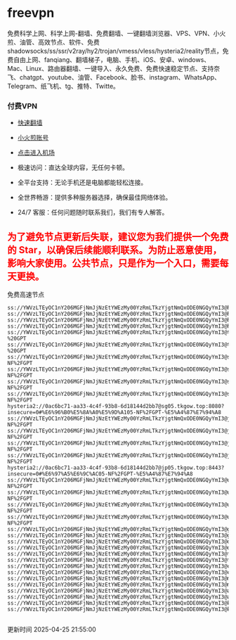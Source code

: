 # freevpn

免费科学上网、科学上网-翻墙、免费翻墙、一键翻墙浏览器、VPS、VPN、小火煎、油管、高效节点、软件、免费shadowsocks/ss/ssr/v2ray/hy2/trojan/vmess/vless/hysteria2/reality节点，免费自由上网、fanqiang、翻墙梯子，电脑、手机、iOS、安卓、windows、Mac、Linux、路由器翻墙、一键导入、永久免费、免费快速稳定节点、支持奈飞、chatgpt、youtube、油管、Facebook、脸书、instagram、WhatsApp、Telegram、纸飞机、tg、推特、Twitte。

### 付费VPN
* [快速翻墙](https://uhuio.top/) 

* [小火煎账号](https://free-clash.top/) 

* [点击进入机场](https://uhuio.top/) 

* 极速访问：直达全球内容，无任何卡顿。

* 全平台支持：无论手机还是电脑都能轻松连接。

* 全世界畅游：提供多种服务器选择，确保最佳网络体验。

* 24/7 客服：任何问题随时联系我们，我们有专人解答。

## <font color="red">为了避免节点更新后失联，建议您为我们提供一个免费的 Star，以确保后续能顺利联系。为防止恶意使用，影响大家使用。公共节点，只是作为一个入口，需要每天更换。</font>

免费高速节点

```ss://YWVzLTEyOC1nY206MGFjNmJjNzEtYWEzMy00YzRmLTkzYjgtNmQxODE0NGQyYmI3@hk01.jgrtoioceaw.help:50384#%E9%A6%99%E6%B8%AF01
ss://YWVzLTEyOC1nY206MGFjNmJjNzEtYWEzMy00YzRmLTkzYjgtNmQxODE0NGQyYmI3@hk02.jigreliewolf.click:17889#%E9%A6%99%E6%B8%AF02
ss://YWVzLTEyOC1nY206MGFjNmJjNzEtYWEzMy00YzRmLTkzYjgtNmQxODE0NGQyYmI3@hk03.jigreliewolf.click:10838#%E9%A6%99%E6%B8%AF03
ss://YWVzLTEyOC1nY206MGFjNmJjNzEtYWEzMy00YzRmLTkzYjgtNmQxODE0NGQyYmI3@hk04.jgrtoioceaw.help:29956#%E9%A6%99%E6%B8%AF04
ss://YWVzLTEyOC1nY206MGFjNmJjNzEtYWEzMy00YzRmLTkzYjgtNmQxODE0NGQyYmI3@hk05.ijgelrkasd.click:41284#%E9%A6%99%E6%B8%AF05
ss://YWVzLTEyOC1nY206MGFjNmJjNzEtYWEzMy00YzRmLTkzYjgtNmQxODE0NGQyYmI3@tw01.jigreliewolf.click:30995#%E5%8F%B0%E6%B9%BE01%20-%20GPT
ss://YWVzLTEyOC1nY206MGFjNmJjNzEtYWEzMy00YzRmLTkzYjgtNmQxODE0NGQyYmI3@tw02.ijgelrkasd.click:22610#%E5%8F%B0%E6%B9%BE02%20-%20GPT
ss://YWVzLTEyOC1nY206MGFjNmJjNzEtYWEzMy00YzRmLTkzYjgtNmQxODE0NGQyYmI3@sg01.jgrtoioceaw.help:55559#%E6%96%B0%E5%8A%A0%E5%9D%A101%20-NF%2FGPT
ss://YWVzLTEyOC1nY206MGFjNmJjNzEtYWEzMy00YzRmLTkzYjgtNmQxODE0NGQyYmI3@sg02.jigreliewolf.click:40574#%E6%96%B0%E5%8A%A0%E5%9D%A102%20-NF%2FGPT
ss://YWVzLTEyOC1nY206MGFjNmJjNzEtYWEzMy00YzRmLTkzYjgtNmQxODE0NGQyYmI3@sg03.ijgelrkasd.click:23716#%E6%96%B0%E5%8A%A0%E5%9D%A103%20-NF%2FGPT
ss://YWVzLTEyOC1nY206MGFjNmJjNzEtYWEzMy00YzRmLTkzYjgtNmQxODE0NGQyYmI3@sg04.jgrtoioceaw.help:17971#%E6%96%B0%E5%8A%A0%E5%9D%A104%20-NF%2FGPT
hysteria2://0ac6bc71-aa33-4c4f-93b8-6d18144d2bb7@sg05.tkgow.top:8080?insecure=0#%E6%96%B0%E5%8A%A0%E5%9D%A105-NF%2FGPT-%E5%A4%87%E7%94%A8
ss://YWVzLTEyOC1nY206MGFjNmJjNzEtYWEzMy00YzRmLTkzYjgtNmQxODE0NGQyYmI3@jp01.jgrtoioceaw.help:58645#%E6%97%A5%E6%9C%AC01%20-NF%2FGPT
ss://YWVzLTEyOC1nY206MGFjNmJjNzEtYWEzMy00YzRmLTkzYjgtNmQxODE0NGQyYmI3@jp02.jgrtoioceaw.help:47462#%E6%97%A5%E6%9C%AC02%20-NF%2FGPT
ss://YWVzLTEyOC1nY206MGFjNmJjNzEtYWEzMy00YzRmLTkzYjgtNmQxODE0NGQyYmI3@jp03.jigreliewolf.click:33414#%E6%97%A5%E6%9C%AC03%20-NF%2FGPT
ss://YWVzLTEyOC1nY206MGFjNmJjNzEtYWEzMy00YzRmLTkzYjgtNmQxODE0NGQyYmI3@jp04.ijgelrkasd.click:58223#%E6%97%A5%E6%9C%AC04%20-NF%2FGPT
hysteria2://0ac6bc71-aa33-4c4f-93b8-6d18144d2bb7@jp05.tkgow.top:8443?insecure=0#%E6%97%A5%E6%9C%AC05-NF%2FGPT-%E5%A4%87%E7%94%A8
ss://YWVzLTEyOC1nY206MGFjNmJjNzEtYWEzMy00YzRmLTkzYjgtNmQxODE0NGQyYmI3@us01.jgrtoioceaw.help:48129#%E7%BE%8E%E5%9B%BD01%20-NF%2FGPT
ss://YWVzLTEyOC1nY206MGFjNmJjNzEtYWEzMy00YzRmLTkzYjgtNmQxODE0NGQyYmI3@us02.jgrtoioceaw.help:44907#%E7%BE%8E%E5%9B%BD02%20-NF%2FGPT
ss://YWVzLTEyOC1nY206MGFjNmJjNzEtYWEzMy00YzRmLTkzYjgtNmQxODE0NGQyYmI3@us03.jigreliewolf.click:43330#%E7%BE%8E%E5%9B%BD03%20-NF%2FGPT
ss://YWVzLTEyOC1nY206MGFjNmJjNzEtYWEzMy00YzRmLTkzYjgtNmQxODE0NGQyYmI3@us04.ijgelrkasd.click:44130#%E7%BE%8E%E5%9B%BD04%20-NF%2FGPT
ss://YWVzLTEyOC1nY206MGFjNmJjNzEtYWEzMy00YzRmLTkzYjgtNmQxODE0NGQyYmI3@gb01.jgrtoioceaw.help:27765#%E8%8B%B1%E5%9B%BD01
ss://YWVzLTEyOC1nY206MGFjNmJjNzEtYWEzMy00YzRmLTkzYjgtNmQxODE0NGQyYmI3@gb02.jigreliewolf.click:52762#%E8%8B%B1%E5%9B%BD02
ss://YWVzLTEyOC1nY206MGFjNmJjNzEtYWEzMy00YzRmLTkzYjgtNmQxODE0NGQyYmI3@de01.jgrtoioceaw.help:20635#%E5%BE%B7%E5%9B%BD01
ss://YWVzLTEyOC1nY206MGFjNmJjNzEtYWEzMy00YzRmLTkzYjgtNmQxODE0NGQyYmI3@de02.jigreliewolf.click:52770#%E5%BE%B7%E5%9B%BD02
ss://YWVzLTEyOC1nY206MGFjNmJjNzEtYWEzMy00YzRmLTkzYjgtNmQxODE0NGQyYmI3@fr01.ijgelrkasd.click:32568#%E6%B3%95%E5%9B%BD01
ss://YWVzLTEyOC1nY206MGFjNmJjNzEtYWEzMy00YzRmLTkzYjgtNmQxODE0NGQyYmI3@fr02.jigreliewolf.click:45265#%E6%B3%95%E5%9B%BD02
ss://YWVzLTEyOC1nY206MGFjNmJjNzEtYWEzMy00YzRmLTkzYjgtNmQxODE0NGQyYmI3@ca01.jigreliewolf.click:30461#%E5%8A%A0%E6%8B%BF%E5%A4%A701
ss://YWVzLTEyOC1nY206MGFjNmJjNzEtYWEzMy00YzRmLTkzYjgtNmQxODE0NGQyYmI3@ca02.ijgelrkasd.click:24053#%E5%8A%A0%E6%8B%BF%E5%A4%A702
ss://YWVzLTEyOC1nY206MGFjNmJjNzEtYWEzMy00YzRmLTkzYjgtNmQxODE0NGQyYmI3@my01.jigreliewolf.click:52408#%E9%A9%AC%E6%9D%A5%E8%A5%BF%E4%BA%9A01
ss://YWVzLTEyOC1nY206MGFjNmJjNzEtYWEzMy00YzRmLTkzYjgtNmQxODE0NGQyYmI3@my02.ijgelrkasd.click:25519#%E9%A9%AC%E6%9D%A5%E8%A5%BF%E4%BA%9A02
ss://YWVzLTEyOC1nY206MGFjNmJjNzEtYWEzMy00YzRmLTkzYjgtNmQxODE0NGQyYmI3@au01.jgrtoioceaw.help:13460#%E6%BE%B3%E5%A4%A7%E5%88%A9%E4%BA%9A01
ss://YWVzLTEyOC1nY206MGFjNmJjNzEtYWEzMy00YzRmLTkzYjgtNmQxODE0NGQyYmI3@au02.ijgelrkasd.click:46073#%E6%BE%B3%E5%A4%A7%E5%88%A9%E4%BA%9A02
ss://YWVzLTEyOC1nY206MGFjNmJjNzEtYWEzMy00YzRmLTkzYjgtNmQxODE0NGQyYmI3@ko01.jgrtoioceaw.help:46108#%E9%9F%A9%E5%9B%BD01
ss://YWVzLTEyOC1nY206MGFjNmJjNzEtYWEzMy00YzRmLTkzYjgtNmQxODE0NGQyYmI3@ko02.jigreliewolf.click:50181#%E9%9F%A9%E5%9B%BD02


```
更新时间 2025-04-25 21:55:00